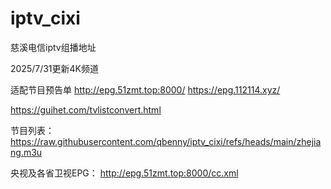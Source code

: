 # iptv_cixi

慈溪电信iptv组播地址

2025/7/31更新4K频道

适配节目预告单
http://epg.51zmt.top:8000/
https://epg.112114.xyz/

https://guihet.com/tvlistconvert.html

节目列表：
https://raw.githubusercontent.com/qbenny/iptv_cixi/refs/heads/main/zhejiang.m3u

央视及各省卫视EPG：
http://epg.51zmt.top:8000/cc.xml
